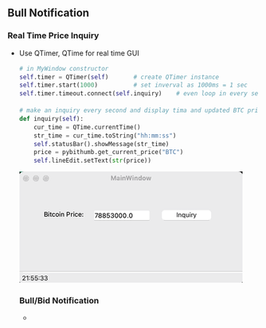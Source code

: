## Bull Notification

### Real Time Price Inquiry

- Use QTimer, QTime for real time GUI

  ```python
  # in MyWindow constructor
  self.timer = QTimer(self)       # create QTimer instance
  self.timer.start(1000)          # set inverval as 1000ms = 1 sec
  self.timer.timeout.connect(self.inquiry)    # even loop in every second

  # make an inquiry every second and display tima and updated BTC price
  def inquiry(self):
      cur_time = QTime.currentTime()
      str_time = cur_time.toString("hh:mm:ss")
      self.statusBar().showMessage(str_time)
      price = pybithumb.get_current_price("BTC")
      self.lineEdit.setText(str(price))
  ```

  ![Price Inquiry](/bull_notification/price_inquiry.gif)

  ### Bull/Bid Notification
  
  - 
